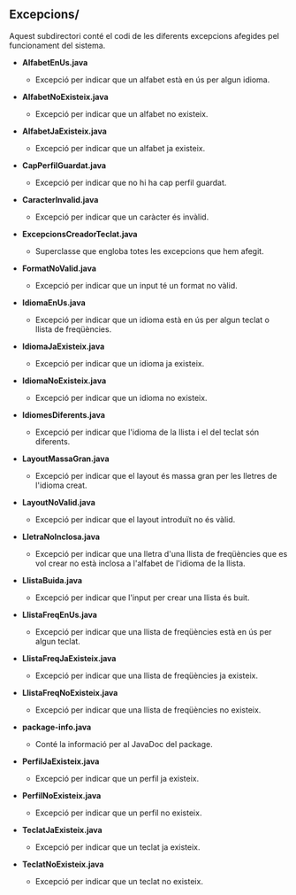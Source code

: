 ## Excepcions/
Aquest subdirectori conté el codi de les diferents excepcions afegides pel funcionament del sistema.

- **AlfabetEnUs.java**
    - Excepció per indicar que un alfabet està en ús per algun idioma.

- **AlfabetNoExisteix.java**
    - Excepció per indicar que un alfabet no existeix.

- **AlfabetJaExisteix.java**
    - Excepció per indicar que un alfabet ja existeix.

- **CapPerfilGuardat.java**
    - Excepció per indicar que no hi ha cap perfil guardat.

- **CaracterInvalid.java**
    - Excepció per indicar que un caràcter és invàlid.

- **ExcepcionsCreadorTeclat.java**
    - Superclasse que engloba totes les excepcions que hem afegit.

- **FormatNoValid.java**
    - Excepció per indicar que un input té un format no vàlid.

- **IdiomaEnUs.java**
    - Excepció per indicar que un idioma està en ús per algun teclat o llista de freqüències.

- **IdiomaJaExisteix.java**
    - Excepció per indicar que un idioma ja existeix.

- **IdiomaNoExisteix.java**
    - Excepció per indicar que un idioma no existeix.

- **IdiomesDiferents.java**
    - Excepció per indicar que l'idioma de la llista i el del teclat són diferents.

- **LayoutMassaGran.java**
    - Excepció per indicar que el layout és massa gran per les lletres de l'idioma creat.

- **LayoutNoValid.java**
    - Excepció per indicar que el layout introduït no és vàlid.

- **LletraNoInclosa.java**
    - Excepció per indicar que una lletra d'una llista de freqüències que es vol crear no està inclosa a l'alfabet de l'idioma de la llista.

- **LlistaBuida.java**
    - Excepció per indicar que l'input per crear una llista és buit.

- **LlistaFreqEnUs.java**
    - Excepció per indicar que una llista de freqüències està en ús per algun teclat.

- **LlistaFreqJaExisteix.java**
    - Excepció per indicar que una llista de freqüències ja existeix.

- **LlistaFreqNoExisteix.java**
    - Excepció per indicar que una llista de freqüències no existeix.

- **package-info.java**
    - Conté la informació per al JavaDoc del package.

- **PerfilJaExisteix.java**
    - Excepció per indicar que un perfil ja existeix.

- **PerfilNoExisteix.java**
    - Excepció per indicar que un perfil no existeix.

- **TeclatJaExisteix.java**
    - Excepció per indicar que un teclat ja existeix.

- **TeclatNoExisteix.java**
    - Excepció per indicar que un teclat no existeix.